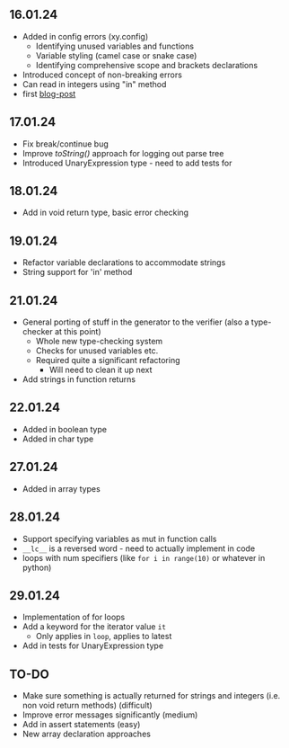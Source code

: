 ## 16.01.24

- Added in config errors (xy.config)
    - Identifying unused variables and functions
    - Variable styling (camel case or snake case)
    - Identifying comprehensive scope and brackets declarations
- Introduced concept of non-breaking errors
- Can read in integers using "in" method
- first [blog-post](https://joshuawills.github.io/blogs/01.html)

## 17.01.24

- Fix break/continue bug
- Improve *toString()* approach for logging out parse tree
- Introduced UnaryExpression type - need to add tests for

## 18.01.24

- Add in void return type, basic error checking

## 19.01.24

- Refactor variable declarations to accommodate strings
- String support for 'in' method

## 21.01.24

- General porting of stuff in the generator to the verifier (also a type-checker at this point)
    - Whole new type-checking system
    - Checks for unused variables etc.
    - Required quite a significant refactoring
        - Will need to clean it up next
- Add strings in function returns

## 22.01.24

- Added in boolean type
- Added in char type

## 27.01.24

- Added in array types


## 28.01.24

- Support specifying variables as mut in function calls 
- `__lc__` is a reversed word - need to actually implement in code
- loops with num specifiers (like `for i in range(10)` or whatever in python) 

## 29.01.24

- Implementation of for loops
- Add a keyword for the iterator value `it`
    - Only applies in `loop`, applies to latest
- Add in tests for UnaryExpression type


## TO-DO

- Make sure something is actually returned for strings and integers (i.e. non void return methods) (difficult)
- Improve error messages significantly (medium)
- Add in assert statements (easy)
- New array declaration approaches